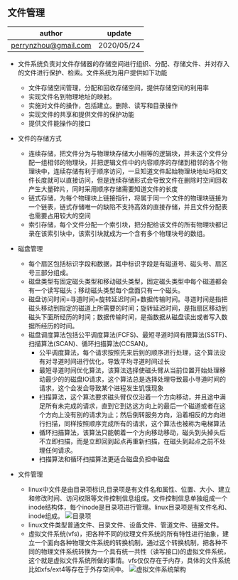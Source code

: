 ## 文件管理

| author | update |
| ------ | ------ |
| perrynzhou@gmail.com | 2020/05/24 |




- 文件系统负责对文件存储器的存储空间进行组织、分配、存储文件、并对存入的文件进行保护、检索。文件系统为用户提供如下功能
  - 文件存储空间管理，分配和回收存储空间，提供存储空间的利用率
  - 实现文件名到物理地址的映射。
  - 实施对文件的操作，包括建立。删除、读写和目录操作
  - 实现文件的共享和提供文件的保护功能
  - 提供文件能操作的接口

- 文件的存储方式
  - 连续存储，把文件分为与物理块存储大小相等的逻辑块，并未这个文件分配一组相邻的物理块，并把逻辑文件中的内容顺序的存储到相邻的各个物理块中，连续存储有利于顺序访问，一旦知道文件起始物理块地址吗和文件长度就可以直接访问，但是连续存储形式会导致文件在删除时空间回收产生大量碎片，同时采用顺序存储需要知道文件的长度
  - 链式存储，为每个物理块上链接指针，将属于同一个文件的物理块链接为一个链表，链式存储唯一的缺陷不支持高效的直接存储，并且文件分配表也需要占用较大的空间
  - 索引存储，每个文件分配一个索引块，把分配给该文件的所有物理块都记录在该索引块中，该索引块就成为一个含有多个物理块号的数组。

- 磁盘管理
  - 每个扇区包括标识字段和数据，其中标识字段是有磁道号、磁头号、扇区号三部分组成。
  - 磁盘类型有固定磁头类型和移动磁头类型，固定磁头类型中每个磁道都会有一个读写磁头；移动磁头类型每个盘面只有一个磁头。
  - 磁盘访问时间=寻道时间+旋转延迟时间+数据传输时间。寻道时间是指把磁头移动到指定的磁道上所需要的时间；旋转延迟时间，是指扇区移动到磁头下面所经历的时间；数据传输时间，是指数据从磁盘读出或者写入数据所经历的时间。
  - 磁盘调度算法包括公平调度算法(FCFS)、最短寻道时间有限算法(SSTF)、扫描算法(SCAN)、循环扫描算法(CCSAN)。
    - 公平调度算法，每个请求按照先来后到的顺序进行处理，这个算法没有对寻道时间进行优化，导致平均寻道时间过长
    - 最短寻道时间优化算法，该算法选择使磁头臂从当前位置开始处理移动最少的的磁盘IO请求，这个算法总是选择处理导致最小寻道时间的请求，这个会发会导致某个进程发生饥饿现象
    - 扫描算法，这个算法要求磁头臂仅仅沿着一个方向移动，并且途中满足所有未完成的请求，直到它到达这方向上的最后一个磁道或者在这个方向上没有别的请求为止；然后倒转服务方向，沿着相反的方向进行扫描，同样按照顺序完成所有的请求，这个算法也被称为电梯算法
    - 循环扫描算法，该算法只能朝着一个方向移动移动，磁头到头掉头后不立即扫描，而是立即回到起点再重新扫描，在磁头到起点之前不处理任何请求。
    - 扫描算法和循环扫描算法更适合磁盘负担中磁盘

- 文件管理
  - linux中文件是由目录项标识,目录项是有文件名和属性、位置、大小、建立和修改时间、访问权限等文件控制信息组成。文件控制信息单独组成一个inode结构体，每个inode是目录项进行管理。linux目录项是有文件名和、inode组成。
  ![目录项](../images/dentry.jpg)
  - linux文件类型普通文件、目录文件、设备文件、管道文件、链接文件。
  - 虚拟文件系统(vfs)，把各种不同的纹理文件系统的所有特性进行抽象，建立一个面向各种物理文件系统的转换机制，通过这个转换机制，把各种不同的物理文件系统转换为一个具有统一共性（读写接口)的虚拟文件系统，这个就是虚拟文件系统所做的事情。vfs仅仅存在于内存，具体的文件系统比如xfs/ext4等存在于外存空间中。
  ![虚拟文件系统架构](../images/vfs-arc.jpg)